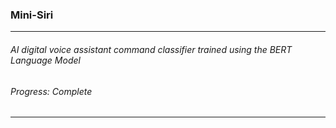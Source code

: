 ###  **Mini-Siri**
---
###### AI digital voice assistant command classifier trained using the BERT Language Model
###### Progress: Complete

---
